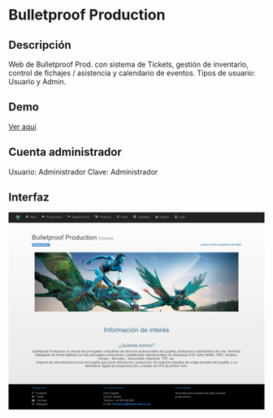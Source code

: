 # Bulletproof Production
## Descripción
Web de Bulletproof Prod. con sistema de Tickets, gestión de inventario, control de fichajes / asistencia y calendario de eventos. 
Tipos de usuario: Usuario y Admin.  

## Demo
[Ver aquí](https://youtu.be/x_iYFwF93w0)  

## Cuenta administrador
Usuario: Administrador
Clave: Administrador

## Interfaz
![Image text](https://github.com/zgb15/Bulletproof/blob/master/img/Intranet.png)
